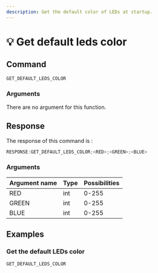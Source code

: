 ```yaml
---
description: Get the default color of LEDs at startup.
---
```


# 💡 Get default leds color

## Command

```javascript
GET_DEFAULT_LEDS_COLOR
```

### Arguments

There are no argument for this function.

## Response

The response of this command is :

```javascript
RESPONSE:GET_DEFAULT_LEDS_COLOR;<RED>;<GREEN>;<BLUE>
```

### Arguments

| Argument name | Type | Possibilities |
| ------------- | ---- | ------------- |
| RED           | int  | 0-255         |
| GREEN         | int  | 0-255         |
| BLUE          | int  | 0-255         |

## Examples

### Get the default LEDs color

```javascript
GET_DEFAULT_LEDS_COLOR
```
